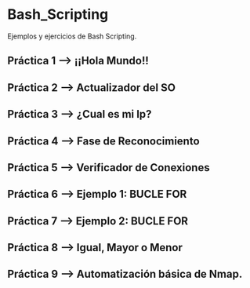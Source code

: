 # Bash_Scripting

Ejemplos y ejercicios de Bash Scripting.

## Práctica 1 --> ¡¡Hola Mundo!!      
## Práctica 2 --> Actualizador del SO
## Práctica 3 --> ¿Cual es mi Ip?
## Práctica 4 --> Fase de Reconocimiento
## Práctica 5 --> Verificador de Conexiones
## Práctica 6 --> Ejemplo 1: BUCLE FOR
## Práctica 7 --> Ejemplo 2: BUCLE FOR
## Práctica 8 --> Igual, Mayor o Menor
## Práctica 9 --> Automatización básica de Nmap.


